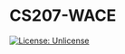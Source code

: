 # CS207-WACE

[![License: Unlicense](https://img.shields.io/badge/license-Unlicense-blue.svg)](http://unlicense.org/)

